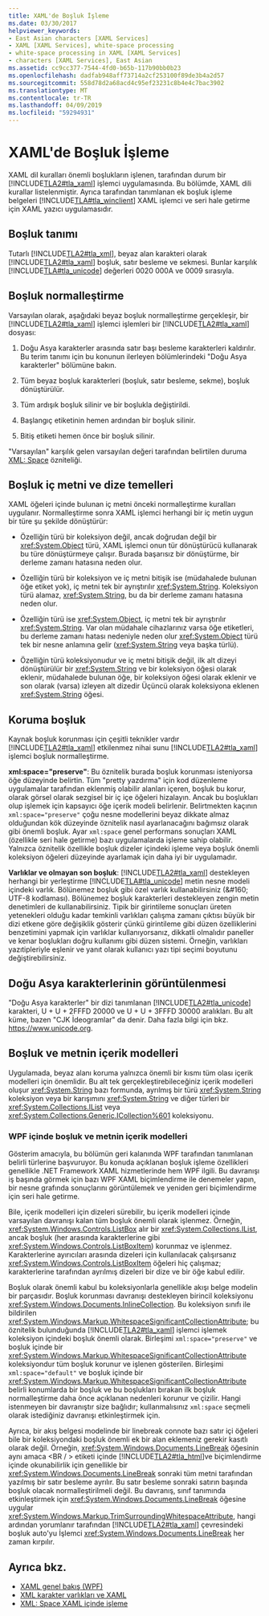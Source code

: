 ```yaml
---
title: XAML'de Boşluk İşleme
ms.date: 03/30/2017
helpviewer_keywords:
- East Asian characters [XAML Services]
- XAML [XAML Services], white-space processing
- white-space processing in XAML [XAML Services]
- characters [XAML Services], East Asian
ms.assetid: cc9cc377-7544-4fd0-b65b-117b90bb0b23
ms.openlocfilehash: dadfab948aff73714a2cf253100f89de3b4a2d57
ms.sourcegitcommit: 558d78d2a68acd4c95ef23231c8b4e4c7bac3902
ms.translationtype: MT
ms.contentlocale: tr-TR
ms.lasthandoff: 04/09/2019
ms.locfileid: "59294931"
---
```

# <a name="white-space-processing-in-xaml"></a>XAML'de Boşluk İşleme
XAML dil kuralları önemli boşlukların işlenen, tarafından durum bir [!INCLUDE[TLA2#tla_xaml](../../../includes/tla2sharptla-xaml-md.md)] işlemci uygulamasında. Bu bölümde, XAML dili kurallar listelenmiştir. Ayrıca tarafından tanımlanan ek boşluk işleme belgeleri [!INCLUDE[TLA#tla_winclient](../../../includes/tlasharptla-winclient-md.md)] XAML işlemci ve seri hale getirme için XAML yazıcı uygulamasıdır.  
  
<a name="whitespace_definition"></a>   
## <a name="white-space-definition"></a>Boşluk tanımı  
 Tutarlı [!INCLUDE[TLA2#tla_xml](../../../includes/tla2sharptla-xml-md.md)], beyaz alan karakteri olarak [!INCLUDE[TLA2#tla_xaml](../../../includes/tla2sharptla-xaml-md.md)] boşluk, satır besleme ve sekmesi. Bunlar karşılık [!INCLUDE[TLA#tla_unicode](../../../includes/tlasharptla-unicode-md.md)] değerleri 0020 000A ve 0009 sırasıyla.  
  
<a name="whitespace_normalization"></a>   
## <a name="white-space-normalization"></a>Boşluk normalleştirme  
 Varsayılan olarak, aşağıdaki beyaz boşluk normalleştirme gerçekleşir, bir [!INCLUDE[TLA2#tla_xaml](../../../includes/tla2sharptla-xaml-md.md)] işlemci işlemleri bir [!INCLUDE[TLA2#tla_xaml](../../../includes/tla2sharptla-xaml-md.md)] dosyası:  
  
1. Doğu Asya karakterler arasında satır başı besleme karakterleri kaldırılır. Bu terim tanımı için bu konunun ilerleyen bölümlerindeki "Doğu Asya karakterler" bölümüne bakın.  
  
2. Tüm beyaz boşluk karakterleri (boşluk, satır besleme, sekme), boşluk dönüştürülür.  
  
3. Tüm ardışık boşluk silinir ve bir boşlukla değiştirildi.  
  
4. Başlangıç etiketinin hemen ardından bir boşluk silinir.  
  
5. Bitiş etiketi hemen önce bir boşluk silinir.  
  
 "Varsayılan" karşılık gelen varsayılan değeri tarafından belirtilen duruma [XML: Space](xml-space-handling-in-xaml.md) özniteliği.  
  
<a name="whitespace_in_inner_text_and_string_primitives"></a>   
## <a name="white-space-in-inner-text-and-string-primitives"></a>Boşluk iç metni ve dize temelleri  
 XAML öğeleri içinde bulunan iç metni önceki normalleştirme kuralları uygulanır. Normalleştirme sonra XAML işlemci herhangi bir iç metin uygun bir türe şu şekilde dönüştürür:  
  
-   Özelliğin türü bir koleksiyon değil, ancak doğrudan değil bir <xref:System.Object> türü, XAML işlemci onun tür dönüştürücü kullanarak bu türe dönüştürmeye çalışır. Burada başarısız bir dönüştürme, bir derleme zamanı hatasına neden olur.  
  
-   Özelliğin türü bir koleksiyon ve iç metni bitişik ise (müdahalede bulunan öğe etiket yok), iç metni tek bir ayrıştırılır <xref:System.String>. Koleksiyon türü alamaz, <xref:System.String>, bu da bir derleme zamanı hatasına neden olur.  
  
-   Özelliğin türü ise <xref:System.Object>, iç metni tek bir ayrıştırılır <xref:System.String>. Var olan müdahale cihazlarınız varsa öğe etiketleri, bu derleme zamanı hatası nedeniyle neden olur <xref:System.Object> türü tek bir nesne anlamına gelir (<xref:System.String> veya başka türlü).  
  
-   Özelliğin türü koleksiyonudur ve iç metni bitişik değil, ilk alt dizeyi dönüştürülür bir <xref:System.String> ve bir koleksiyon öğesi olarak eklenir, müdahalede bulunan öğe, bir koleksiyon öğesi olarak eklenir ve son olarak (varsa) izleyen alt dizedir Üçüncü olarak koleksiyona eklenen <xref:System.String> öğesi.  
  
<a name="preserving_whitespace"></a>   
## <a name="preserving-white-space"></a>Koruma boşluk  
 Kaynak boşluk korunması için çeşitli teknikler vardır [!INCLUDE[TLA2#tla_xaml](../../../includes/tla2sharptla-xaml-md.md)] etkilenmez nihai sunu [!INCLUDE[TLA2#tla_xaml](../../../includes/tla2sharptla-xaml-md.md)] işlemci boşluk normalleştirme.  
  
 **xml:space="preserve"**: Bu öznitelik burada boşluk korunması isteniyorsa öğe düzeyinde belirtin. Tüm "pretty yazdırma" için kod düzenleme uygulamalar tarafından eklenmiş olabilir alanları içeren, boşluk bu korur, olarak görsel olarak sezgisel bir iç içe öğeleri hizalayın. Ancak bu boşlukları olup işlemek için kapsayıcı öğe içerik modeli belirlenir. Belirtmekten kaçının `xml:space="preserve"` çoğu nesne modellerini beyaz dikkate almaz olduğundan kök düzeyinde öznitelik nasıl ayarlanacağını bağımsız olarak gibi önemli boşluk. Ayar `xml:space` genel performans sonuçları XAML (özellikle seri hale getirme) bazı uygulamalarda işleme sahip olabilir. Yalnızca öznitelik özellikle boşluk dizeler içindeki işleme veya boşluk önemli koleksiyon öğeleri düzeyinde ayarlamak için daha iyi bir uygulamadır.  
  
 **Varlıklar ve olmayan son boşluk**: [!INCLUDE[TLA2#tla_xaml](../../../includes/tla2sharptla-xaml-md.md)] destekleyen herhangi bir yerleştirme [!INCLUDE[TLA#tla_unicode](../../../includes/tlasharptla-unicode-md.md)] metin nesne modeli içindeki varlık. Bölünemez boşluk gibi özel varlık kullanabilirsiniz (&\#160; UTF-8 kodlaması). Bölünemez boşluk karakterleri destekleyen zengin metin denetimleri de kullanabilirsiniz. Tipik bir girintileme sonuçları üreten yetenekleri olduğu kadar temkinli varlıkları çalışma zamanı çıktısı büyük bir dizi etkene göre değişiklik gösterir çünkü girintileme gibi düzen özelliklerini benzetimini yapmak için varlıklar kullanıyorsanız, dikkatli olmalıdır paneller ve kenar boşlukları doğru kullanımı gibi düzen sistemi. Örneğin, varlıkları yazıtipleriyle eşlenir ve yanıt olarak kullanıcı yazı tipi seçimi boyutunu değiştirebilirsiniz.  
  
<a name="east_asian_characters"></a>   
## <a name="east-asian-characters"></a>Doğu Asya karakterlerinin görüntülenmesi  
 "Doğu Asya karakterler" bir dizi tanımlanan [!INCLUDE[TLA2#tla_unicode](../../../includes/tla2sharptla-unicode-md.md)] karakteri, U + U + 2FFFD 20000 ve U + U + 3FFFD 30000 aralıkları. Bu alt küme, bazen "CJK İdeogramlar" da denir. Daha fazla bilgi için bkz. <https://www.unicode.org>.  
  
<a name="whitespace_and_text_content_models"></a>   
## <a name="white-space-and-text-content-models"></a>Boşluk ve metnin içerik modelleri  
 Uygulamada, beyaz alanı koruma yalnızca önemli bir kısmı tüm olası içerik modelleri için önemlidir. Bu alt tek gerçekleştirebileceğiniz içerik modelleri oluşur <xref:System.String> bazı formunda, ayrılmış bir türü <xref:System.String> koleksiyon veya bir karışımını <xref:System.String> ve diğer türleri bir <xref:System.Collections.IList> veya <xref:System.Collections.Generic.ICollection%601> koleksiyonu.  
  
### <a name="white-space-and-text-content-models-in-wpf"></a>WPF içinde boşluk ve metnin içerik modelleri  
 Gösterim amacıyla, bu bölümün geri kalanında WPF tarafından tanımlanan belirli türlerine başvuruyor. Bu konuda açıklanan boşluk işleme özellikleri genellikle .NET Framework XAML hizmetlerinde hem WPF ilgili. Bu davranışı iş başında görmek için bazı WPF XAML biçimlendirme ile denemeler yapın, bir nesne grafında sonuçlarını görüntülemek ve yeniden geri biçimlendirme için seri hale getirme.  
  
 Bile, içerik modelleri için dizeleri sürebilir, bu içerik modelleri içinde varsayılan davranışı kalan tüm boşluk önemli olarak işlenmez. Örneğin, <xref:System.Windows.Controls.ListBox> alır bir <xref:System.Collections.IList>, ancak boşluk (her arasında karakterlerine gibi <xref:System.Windows.Controls.ListBoxItem>) korunmaz ve işlenmez. Karakterlerine ayırıcıları arasında dizeleri için kullanılacak çalışırsanız <xref:System.Windows.Controls.ListBoxItem> öğeleri hiç çalışmaz; karakterlerine tarafından ayrılmış dizeleri bir dize ve bir öğe kabul edilir.  
  
 Boşluk olarak önemli kabul bu koleksiyonlarla genellikle akışı belge modelin bir parçasıdır. Boşluk korunması davranışı destekleyen birincil koleksiyonu <xref:System.Windows.Documents.InlineCollection>. Bu koleksiyon sınıfı ile bildirilen <xref:System.Windows.Markup.WhitespaceSignificantCollectionAttribute>; bu öznitelik bulunduğunda [!INCLUDE[TLA2#tla_xaml](../../../includes/tla2sharptla-xaml-md.md)] işlemci işlemek koleksiyon içindeki boşluk önemli olarak. Birleşimi `xml:space="preserve"` ve boşluk içinde bir <xref:System.Windows.Markup.WhitespaceSignificantCollectionAttribute> koleksiyondur tüm boşluk korunur ve işlenen gösterilen. Birleşimi `xml:space="default"` ve boşluk içinde bir <xref:System.Windows.Markup.WhitespaceSignificantCollectionAttribute> belirli konumlarda bir boşluk ve bu boşlukları bırakan ilk boşluk normalleştirme daha önce açıklanan nedenleri korunur ve çizilir. Hangi istenmeyen bir davranıştır size bağlıdır; kullanmalısınız `xml:space` seçmeli olarak istediğiniz davranışı etkinleştirmek için.  
  
 Ayrıca, bir akış belgesi modelinde bir linebreak connote bazı satır içi öğeleri bile bir koleksiyondaki boşluk önemli ek bir alan eklemeniz gerekir kasıtlı olarak değil. Örneğin, <xref:System.Windows.Documents.LineBreak> öğesinin aynı amaca \<BR / > etiketi içinde [!INCLUDE[TLA2#tla_html](../../../includes/tla2sharptla-html-md.md)]ve biçimlendirme içinde okunabilirlik için genellikle bir <xref:System.Windows.Documents.LineBreak> sonraki tüm metni tarafından yazılmış bir satır besleme ayrılır. Bu satır besleme sonraki satırın başında boşluk olacak normalleştirilmeli değil. Bu davranış, sınıf tanımında etkinleştirmek için <xref:System.Windows.Documents.LineBreak> öğesine uygular <xref:System.Windows.Markup.TrimSurroundingWhitespaceAttribute>, hangi ardından yorumlanır tarafından [!INCLUDE[TLA2#tla_xaml](../../../includes/tla2sharptla-xaml-md.md)] çevresindeki boşluk auto'yu İşlemci <xref:System.Windows.Documents.LineBreak> her zaman kırpılır.  
  
## <a name="see-also"></a>Ayrıca bkz.

- [XAML genel bakış (WPF)](../wpf/advanced/xaml-overview-wpf.md)
- [XML karakter varlıkları ve XAML](xml-character-entities-and-xaml.md)
- [XML: Space XAML içinde işleme](xml-space-handling-in-xaml.md)
